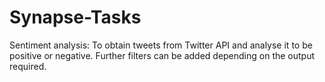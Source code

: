 # Synapse-Tasks

Sentiment analysis: To obtain tweets from Twitter API and analyse it to be positive or negative.
Further filters can be added depending on the output required.
